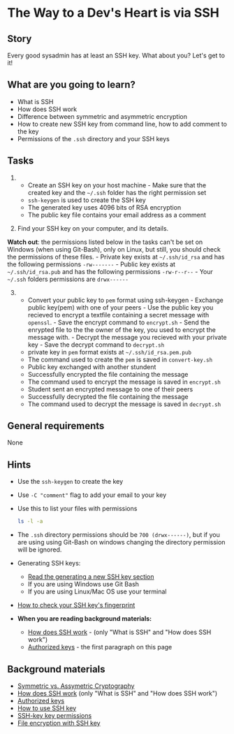# The Way to a Dev's Heart is via SSH

## Story

Every good sysadmin has at least an SSH key. What about you? Let's get to it!

## What are you going to learn?

- What is SSH
- How does SSH work
- Difference between symmetric and asymmetric encryption
- How to create new SSH key from command line, how to add comment to the key
- Permissions of the `.ssh` directory and your SSH keys

## Tasks

1. - Create an SSH key on your host machine - Make sure that the created key and the `~/.ssh` folder has the right permission set
    - `ssh-keygen` is used to create the SSH key
    - The generated key uses 4096 bits of RSA encryption
    - The public key file contains your email address as a comment

2. Find your SSH key on your computer, and its details.

**Watch out**: the permissions listed below in the tasks can't be set on Windows (when using Git-Bash), only on Linux, but still, you should check the permissions of these files.
    - Private key exists at `~/.ssh/id_rsa` and has the following permissions `-rw-------`
    - Public key exists at `~/.ssh/id_rsa.pub` and has the following permissions `-rw-r--r--`
    - Your `~/.ssh` folders permissions are `drwx------`

3. - Convert your public key to `pem` format using ssh-keygen - Exchange public key(pem) with one of your peers - Use the public key you recieved to encrypt a textfile containing a secret message with `openssl`. - Save the encrypt command to `encrypt.sh` - Send the enrypted file to the the owner of the key, you used to encrypt the message with. - Decrypt the message you recieved with your private key - Save the decrypt command to `decrypt.sh`
    - private key in `pem` format exists at `~/.ssh/id_rsa.pem.pub`
    - The command used to create the `pem` is saved in `convert-key.sh`
    - Public key exchanged with another stundent
    - Successfully encrypted the file containing the message
    - The command used to encrypt the message is saved in `encrypt.sh`
    - Student sent an encrypted message to one of their peers
    - Successfully decrypted the file containing the message
    - The command used to decrypt the message is saved in `decrypt.sh`

## General requirements

None

## Hints

- Use the `ssh-keygen` to create the key
- Use `-C "comment"` flag to add your email to your key
- Use this to list your files with permissions

  ```sh
  ls -l -a
  ```
- The `.ssh` directory permissions should be `700 (drwx------)`, but if you are using using Git-Bash on windows changing the directory permission will be ignored.


- Generating SSH keys:
  - [Read the generating a new SSH key section](https://docs.github.com/en/github/authenticating-to-github/generating-a-new-ssh-key-and-adding-it-to-the-ssh-agent)
  - If you are using Windows use Git Bash
  - If you are using Linux/Mac OS use your terminal
- [How to check your SSH key's fingerprint](https://superuser.com/questions/139310/how-can-i-tell-how-many-bits-my-ssh-key-is/139311#139311)
- **When you are reading background materials:**
  - [How does SSH work](https://www.hostinger.com/tutorials/ssh-tutorial-how-does-ssh-work) - (only "What is SSH" and "How does SSH work")
  - [Authorized keys](https://www.ssh.com/ssh/authorized_keys/) - the first paragraph on this page

## Background materials

- <i class="far fa-exclamation"></i> [Symmetric vs. Assymetric Cryptography](project/curriculum/materials/pages/devops/symmetric-vs-asymmetric-cryptography.md)
- [How does SSH work](https://www.hostinger.com/tutorials/ssh-tutorial-how-does-ssh-work) (only "What is SSH" and "How does SSH work")
- [Authorized keys](https://www.ssh.com/ssh/authorized_keys/)
- [How to use SSH key](https://www.ssh.com/ssh/copy-id)
- [SSH-key key permissions](https://community.perforce.com/s/article/6210)
- [File encryption with SSH key](https://superuser.com/questions/576506/how-to-use-ssh-rsa-public-key-to-encrypt-a-text/576558#576558)
